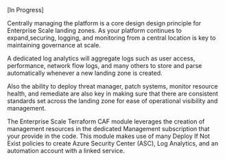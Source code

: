 [In Progress]

Centrally managing the platform is a core design design principle for Enterprise Scale landing zones. As your platform continues to expand,securing, logging, and monitoring from a central location is key to maintaining governance at scale.

A dedicated log analytics will aggregate logs such as user access, performance, network flow logs, and many others to store and parse automatically whenever a new landing zone is created.

Also the ability to deploy threat manager, patch systems, monitor resource health, and remediate are also key in making sure that there are consistent standards set across the landing zone for ease of operational visibility and management.

The Enterprise Scale Terraform CAF module leverages the creation of management resources in the dedicated Management subscription that your
provide in the code. This module makes use of many Deploy If Not Exist policies to create Azure Security Center (ASC), Log Analytics, and an automation account with a linked service.

